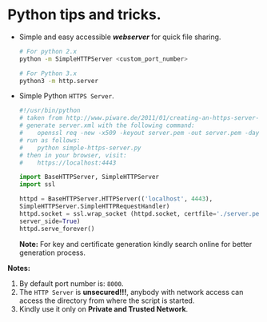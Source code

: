 # Python tips and tricks.

* Simple and easy accessible __*webserver*__ for quick file sharing.

    ```sh
    # For python 2.x
    python -m SimpleHTTPServer <custom_port_number>

    # For Python 3.x
    python3 -m http.server
    ```
* Simple Python `HTTPS Server`.

    ```python
    #!/usr/bin/python
    # taken from http://www.piware.de/2011/01/creating-an-https-server-in-python/
    # generate server.xml with the following command:
    #    openssl req -new -x509 -keyout server.pem -out server.pem -days 365 -nodes
    # run as follows:
    #    python simple-https-server.py
    # then in your browser, visit:
    #    https://localhost:4443

    import BaseHTTPServer, SimpleHTTPServer
    import ssl

    httpd = BaseHTTPServer.HTTPServer(('localhost', 4443),
    SimpleHTTPServer.SimpleHTTPRequestHandler)
    httpd.socket = ssl.wrap_socket (httpd.socket, certfile='./server.pem',
    server_side=True)
    httpd.serve_forever()
    ```
    **Note:** For key and certificate generation kindly search online for better generation
    process.

**Notes:**

1. By default port number is: `8000`.
2. The `HTTP Server` is **unsecured!!!**, anybody with network access can access
   the directory from where the script is started.
3. Kindly use it only on **Private and Trusted Network**.
